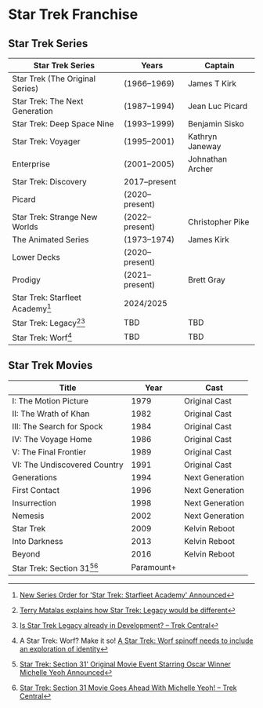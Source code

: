 # Star Trek Franchise 

## Star Trek Series 

| Star Trek Series | Years | Captain |
|----|----|----|
| Star Trek (The Original Series) | (1966–1969) | James T Kirk |
| Star Trek: The Next Generation | (1987–1994) | Jean Luc Picard |
| Star Trek: Deep Space Nine | (1993–1999) | Benjamin Sisko |
| Star Trek: Voyager | (1995–2001) | Kathryn Janeway |
| Enterprise | (2001–2005) | Johnathan Archer |
| Star Trek: Discovery | 2017–present |   |
| Picard | (2020–present) |  |
| Star Trek: Strange New Worlds | (2022–present) | Christopher Pike |
| The Animated Series | (1973–1974) | James Kirk |
| Lower Decks | (2020–present) |  |
| Prodigy | (2021–present) | Brett Gray |
| Star Trek: Starfleet Academy[^11] | 2024/2025 | |
| Star Trek: Legacy[^12][^13] | TBD | TBD |
| Star Trek: Worf[^14] | TBD | TBD |

[^11]: [New Series Order for 'Star Trek: Starfleet Academy' Announced](https://www.startrek.com/news/new-series-star-trek-starfleet-academy)
[^12]: [Terry Matalas explains how Star Trek: Legacy would be different](https://redshirtsalwaysdie.com/2023/05/27/terry-matalas-explains-how-star-trek-legacy-would-be-different/ )
[^13]: [Is Star Trek Legacy already in Development? – Trek Central](https://trekcentral.net/is-star-trek-legacy-already-in-development/ )
[^14]: A Star Trek: Worf? Make it so! [A Star Trek: Worf spinoff needs to include an exploration of identity](https://redshirtsalwaysdie.com/2023/06/01/what-the-worf-spinoff-needs-to-include/ )

## Star Trek Movies

| Title | Year | Cast |
|-------|------|------|
| I: The Motion Picture | 1979 | Original Cast |
| II: The Wrath of Khan | 1982 | Original Cast |
| III: The Search for Spock | 1984 | Original Cast |
| IV: The Voyage Home | 1986 | Original Cast |
| V: The Final Frontier | 1989 | Original Cast |
| VI: The Undiscovered Country | 1991 | Original Cast |
| Generations | 1994 | Next Generation |
| First Contact | 1996 | Next Generation |
| Insurrection | 1998 | Next Generation |
| Nemesis | 2002 | Next Generation |
| Star Trek | 2009 | Kelvin Reboot |
| Into Darkness| 2013 | Kelvin Reboot |
| Beyond | 2016 | Kelvin Reboot |
| Star Trek: Section 31[^21][^22] | Paramount+ |

[^21]: [Star Trek: Section 31' Original Movie Event Starring Oscar Winner Michelle Yeoh Announced](https://www.startrek.com/news/star-trek-section-31-original-movie-event-michelle-yeoh)
[^22]: [Star Trek: Section 31 Movie Goes Ahead With Michelle Yeoh! – Trek Central](https://trekcentral.net/star-trek-section-31-movie-goes-ahead-with-michelle-yeoh/ )
